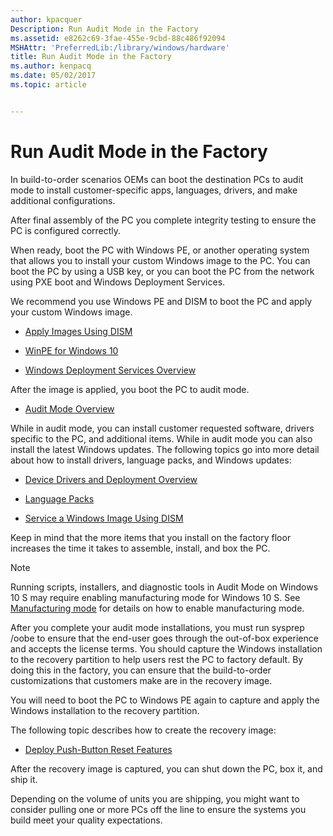 ```yaml
---
author: kpacquer
Description: Run Audit Mode in the Factory
ms.assetid: e8262c69-3fae-455e-9cbd-88c486f92094
MSHAttr: 'PreferredLib:/library/windows/hardware'
title: Run Audit Mode in the Factory
ms.author: kenpacq
ms.date: 05/02/2017
ms.topic: article


---
```


# Run Audit Mode in the Factory


In build-to-order scenarios OEMs can boot the destination PCs to audit mode to install customer-specific apps, languages, drivers, and make additional configurations.

After final assembly of the PC you complete integrity testing to ensure the PC is configured correctly.

When ready, boot the PC with Windows PE, or another operating system that allows you to install your custom Windows image to the PC. You can boot the PC by using a USB key, or you can boot the PC from the network using PXE boot and Windows Deployment Services.

We recommend you use Windows PE and DISM to boot the PC and apply your custom Windows image.

-   [Apply Images Using DISM](apply-images-using-dism.md)

-   [WinPE for Windows 10](winpe-intro.md)

-   [Windows Deployment Services Overview](http://technet.microsoft.com/library/hh831764.aspx)

After the image is applied, you boot the PC to audit mode.

-   [Audit Mode Overview](audit-mode-overview.md)

While in audit mode, you can install customer requested software, drivers specific to the PC, and additional items. While in audit mode you can also install the latest Windows updates. The following topics go into more detail about how to install drivers, language packs, and Windows updates:

-   [Device Drivers and Deployment Overview](device-drivers-and-deployment-overview.md)

-   [Language Packs](language-packs-and-windows-deployment.md)

-   [Service a Windows Image Using DISM](service-a-windows-image-using-dism.md)

Keep in mind that the more items that you install on the factory floor increases the time it takes to assemble, install, and box the PC.

> [!Note]
> Running scripts, installers, and diagnostic tools in Audit Mode on Windows 10 S may require enabling manufacturing mode for Windows 10 S. See [Manufacturing mode](windows-10-s-manufacturing-mode.md) for details on how to enable manufacturing mode.

After you complete your audit mode installations, you must run sysprep /oobe to ensure that the end-user goes through the out-of-box experience and accepts the license terms. You should capture the Windows installation to the recovery partition to help users rest the PC to factory default. By doing this in the factory, you can ensure that the build-to-order customizations that customers make are in the recovery image.

You will need to boot the PC to Windows PE again to capture and apply the Windows installation to the recovery partition.

The following topic describes how to create the recovery image:

-   [Deploy Push-Button Reset Features](deploy-push-button-reset-features.md)

After the recovery image is captured, you can shut down the PC, box it, and ship it.

Depending on the volume of units you are shipping, you might want to consider pulling one or more PCs off the line to ensure the systems you build meet your quality expectations.

 

 





